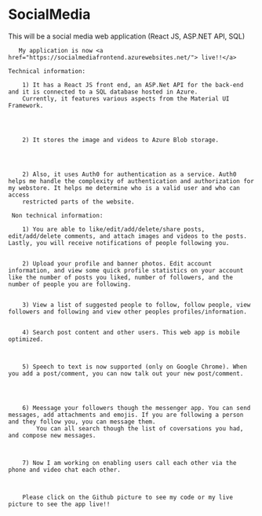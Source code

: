 # SocialMedia
This will be a social media web application (React JS, ASP.NET API, SQL)


       My application is now <a href="https://socialmediafrontend.azurewebsites.net/"> live!!</a>

    Technical information:  
    
        1) It has a React JS front end, an ASP.Net API for the back-end and it is connected to a SQL database hosted in Azure.
        Currently, it features various aspects from the Material UI Framework.
    


    
        2) It stores the image and videos to Azure Blob storage.
    


    
        2) Also, it uses Auth0 for authentication as a service. Auth0 helps me handle the complexity of authentication and authorization for my webstore. It helps me determine who is a valid user and who can access
        restricted parts of the website.
    
     Non technical information:  
    
        1) You are able to like/edit/add/delete/share posts, edit/add/delete comments, and attach images and videos to the posts. Lastly, you will receive notifications of people following you.
    
    
        2) Upload your profile and banner photos. Edit account information, and view some quick profile statistics on your account like the number of posts you liked, number of followers, and the number of people you are following.
    
    
        3) View a list of suggested people to follow, follow people, view followers and following and view other peoples profiles/information.
    
    
        4) Search post content and other users. This web app is mobile optimized.
    

    
        5) Speech to text is now supported (only on Google Chrome). When you add a post/comment, you can now talk out your new post/comment.
    


    
        6) Meessage your followers though the messenger app. You can send messages, add attachments and emojis. If you are following a person and they follow you, you can message them.
            You can all search though the list of coversations you had, and compose new messages.
    

    
        7) Now I am working on enabling users call each other via the phone and video chat each other.
    

    
        Please click on the Github picture to see my code or my live picture to see the app live!!
    

